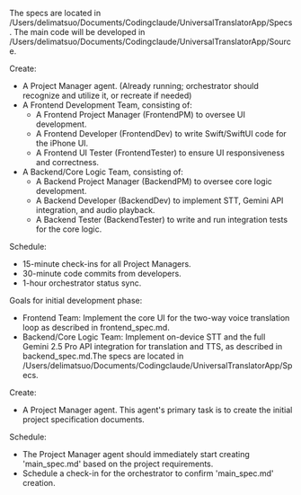 The specs are located in /Users/delimatsuo/Documents/Codingclaude/UniversalTranslatorApp/Specs.
The main code will be developed in /Users/delimatsuo/Documents/Codingclaude/UniversalTranslatorApp/Source.

Create:
- A Project Manager agent. (Already running; orchestrator should recognize and utilize it, or recreate if needed)
- A Frontend Development Team, consisting of:
    - A Frontend Project Manager (FrontendPM) to oversee UI development.
    - A Frontend Developer (FrontendDev) to write Swift/SwiftUI code for the iPhone UI.
    - A Frontend UI Tester (FrontendTester) to ensure UI responsiveness and correctness.
- A Backend/Core Logic Team, consisting of:
    - A Backend Project Manager (BackendPM) to oversee core logic development.
    - A Backend Developer (BackendDev) to implement STT, Gemini API integration, and audio playback.
    - A Backend Tester (BackendTester) to write and run integration tests for the core logic.

Schedule:
- 15-minute check-ins for all Project Managers.
- 30-minute code commits from developers.
- 1-hour orchestrator status sync.

Goals for initial development phase:
- Frontend Team: Implement the core UI for the two-way voice translation loop as described in frontend_spec.md.
- Backend/Core Logic Team: Implement on-device STT and the full Gemini 2.5 Pro API integration for translation and TTS, as described in backend_spec.md.The specs are located in /Users/delimatsuo/Documents/Codingclaude/UniversalTranslatorApp/Specs.

Create:
- A Project Manager agent. This agent's primary task is to create the initial project specification documents.

Schedule:
- The Project Manager agent should immediately start creating 'main_spec.md' based on the project requirements.
- Schedule a check-in for the orchestrator to confirm 'main_spec.md' creation.
